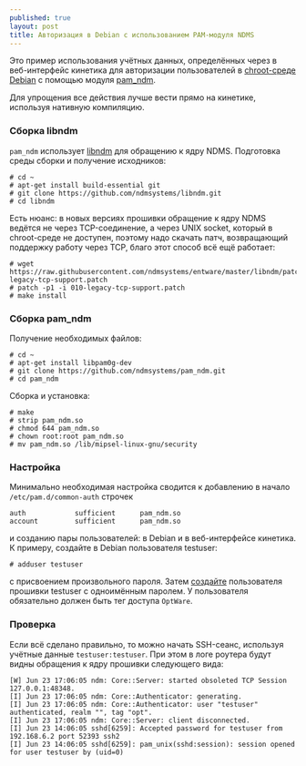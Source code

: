 ```yaml
---
published: true
layout: post
title: Авторизация в Debian с использованием PAM-модуля NDMS
---
```

Это пример использования учётных данных, определённых через в веб-интерфейс кинетика для авторизации пользователей в [chroot-среде Debian](/2017/06/21/debian-via-chroot/) с помощью модуля [pam_ndm](https://github.com/ndmsystems/pam_ndm).

Для упрощения все действия лучше вести прямо на кинетике, используя нативную компиляцию.

### Сборка libndm

`pam_ndm` использует [libndm](https://github.com/ndmsystems/libndm) для обращению к ядру NDMS. Подготовка среды сборки и получение исходников:

```
# cd ~
# apt-get install build-essential git
# git clone https://github.com/ndmsystems/libndm.git
# cd libndm

```
Есть нюанс: в новых версиях прошивки обращение к ядру NDMS ведётся не через TCP-соединение, а через UNIX socket, который в chroot-среде не доступен, поэтому надо скачать патч, возвращающий поддержку работу через TCP, благо этот способ всё ещё работает:
```
# wget https://raw.githubusercontent.com/ndmsystems/entware/master/libndm/patches/010-legacy-tcp-support.patch
# patch -p1 -i 010-legacy-tcp-support.patch
# make install
```

### Сборка pam_ndm

Получение необходимых файлов:
```
# cd ~
# apt-get install libpam0g-dev
# git clone https://github.com/ndmsystems/pam_ndm.git
# cd pam_ndm
```
Сборка и установка:
```
# make 
# strip pam_ndm.so
# chmod 644 pam_ndm.so
# chown root:root pam_ndm.so
# mv pam_ndm.so /lib/mipsel-linux-gnu/security
```

### Настройка

Минимально необходимая настройка сводится к добавлению в начало `/etc/pam.d/common-auth` строчек
```
auth            sufficient      pam_ndm.so
account         sufficient      pam_ndm.so
```
и созданию пары пользователей: в Debian и в веб-интерфейсе кинетика. К примеру, создайте в Debian пользователя testuser:
```
# adduser testuser
```
с присвоением произвольного пароля. Затем [создайте](http://my.keenetic.net/#tools.users) пользователя прошивки testuser с одноимённым паролем. У пользователя обязательно должен быть тег доступа `OptWare`.

### Проверка

Если всё сделано правильно, то можно начать SSH-сеанс, используя учётные данные `testuser:testuser`. При этом в логе роутера будут видны обращения к ядру прошивки следующего вида:

```
[W] Jun 23 17:06:05 ndm: Core::Server: started obsoleted TCP Session 127.0.0.1:48348.
[I] Jun 23 17:06:05 ndm: Core::Authenticator: generating.
[I] Jun 23 17:06:05 ndm: Core::Authenticator: user "testuser" authenticated, realm "", tag "opt".
[I] Jun 23 17:06:05 ndm: Core::Server: client disconnected.
[I] Jun 23 14:06:05 sshd[6259]: Accepted password for testuser from 192.168.6.2 port 52393 ssh2
[I] Jun 23 14:06:05 sshd[6259]: pam_unix(sshd:session): session opened for user testuser by (uid=0)
```

